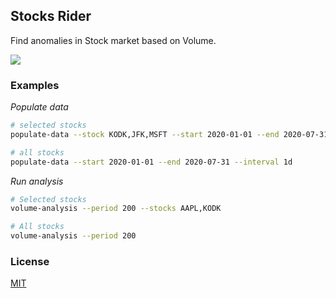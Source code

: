 ## Stocks Rider

Find anomalies in Stock market based on Volume.

![](docs/stockridertips-banner.png)

### Examples

*Populate data*

```bash
# selected stocks
populate-data --stock KODK,JFK,MSFT --start 2020-01-01 --end 2020-07-31 --interval 1d

# all stocks
populate-data --start 2020-01-01 --end 2020-07-31 --interval 1d
```

*Run analysis*

```bash
# Selected stocks
volume-analysis --period 200 --stocks AAPL,KODK

# All stocks
volume-analysis --period 200
```

### License

[MIT](https://choosealicense.com/licenses/mit/)
